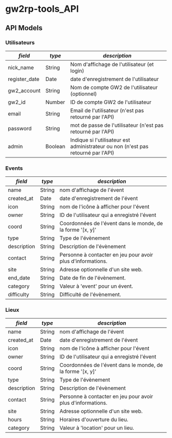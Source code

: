 gw2rp-tools_API
==================

API Models
-----------
### Utilisateurs
| _field_ | _type_ | _description_ |
| ------ | ----- | ----- |
| nick\_name | String | Nom d'affichage de l'utilisateur (et login) |
| register\_date | Date | date d'enregistrement de l'utilisateur |
| gw2\_account | String | Nom de compte GW2 de l'utilisateur (optionnel) |
| gw2\_id | Number | ID de compte GW2 de l'utilisateur |
| email | String | Email de l'utilisateur (n'est pas retourné par l'API) |
| password | String | mot de passe de l'utilisateur (n'est pas retourné par l'API) |
| admin | Boolean | Indique si l'utilisateur est administrateur ou non (n'est pas retourné par l'API) |

### Events
| _field_ | _type_ | _description_ |
| ------ | ----- | ----- |
| name | String | nom d'affichage de l'évent |
| created\_at | Date | date d'enregistrement de l'évent |
| icon | String | nom de l'icône à afficher pour l'évent |
| owner | String | ID de l'utilisateur qui a enregistré l'évent |
| coord | String | Coordonnées de l'évent dans le monde, de la forme '[x, y]' |
| type | String | Type de l'évènement |
| description | String | Description de l'évènement |
| contact | String | Personne à contacter en jeu pour avoir plus d'informations. |
| site | String | Adresse optionnelle d'un site web. |
| end\_date | String | Date de fin de l'évènement. |
| category | String | Valeur à 'event' pour un évent. |
| difficulty | String | Difficulté de l'évènement. |

### Lieux
| _field_ | _type_ | _description_ |
| ------ | ----- | ----- |
| name | String | nom d'affichage de l'évent |
| created\_at | Date | date d'enregistrement de l'évent |
| icon | String | nom de l'icône à afficher pour l'évent |
| owner | String | ID de l'utilisateur qui a enregistré l'évent |
| coord | String | Coordonnées de l'évent dans le monde, de la forme '[x, y]' |
| type | String | Type de l'évènement |
| description | String | Description de l'évènement |
| contact | String | Personne à contacter en jeu pour avoir plus d'informations. |
| site | String | Adresse optionnelle d'un site web. |
| hours | String | Horaires d'ouverture du lieu. |
| category | String | Valeur à 'location' pour un lieu. |
